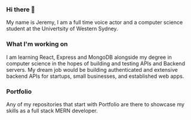 ### Hi there 👋
My name is Jeremy, I am a full time voice actor and a computer science student at the Univertsity of Western Sydney.

### What I'm working on
I am learning React, Express and MongoDB alongside my degree in computer science in the hopes of building and testing APIs and Backend servers. My dream job would be building authenticated and extensive backend APIs for startups, small businesses, and established web apps.

### Portfolio
Any of my repositories that start with Portfolio are there to showcase my skills as a full stack MERN developer.
